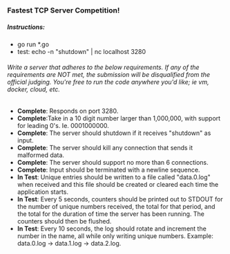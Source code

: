 ### Fastest TCP Server Competition!

##### Instructions:
* go run *.go
* test: echo -n "shutdown" | nc localhost 3280
###### Write a server that adheres to the below requirements. If any of the requirements are NOT met, the submission will be disqualified from the official judging.  You're free to run the code anywhere you'd like; ie vm, docker, cloud, etc.

* <b>Complete</b>: Responds on port 3280.
* <b>Complete</b>:Take in a 10 digit number larger than 1,000,000, with support for leading 0's. Ie. 0001000000.
* <b>Complete</b>: The server should shutdown if it receives "shutdown" as input.
* <b>Complete</b>: The server should kill any connection that sends it malformed data.
* <b>Complete</b>: The server should support no more than 6 connections.
* <b>Complete</b>: Input should be terminated with a newline sequence.
* <b>In Test</b>: Unique entries should be written to a file called "data.0.log" when received and this file should be created or cleared each time the application starts.
* <b>In Test</b>: Every 5 seconds, counters should be printed out to STDOUT for the number of unique numbers received, the total for that period, and the total for the duration of time the server has been running.  The counters should then be flushed.
* <b>In Test</b>: Every 10 seconds, the log should rotate and increment the number in the name, all while only writing unique numbers. Example: data.0.log -> data.1.log -> data.2.log.